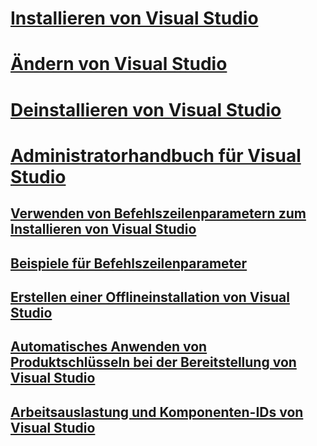 # [Installieren von Visual Studio](install-visual-studio.md)
# [Ändern von Visual Studio](modify-visual-studio.md)
# [Deinstallieren von Visual Studio](uninstall-visual-studio.md)
# [Administratorhandbuch für Visual Studio](visual-studio-administrator-guide.md)
## [Verwenden von Befehlszeilenparametern zum Installieren von Visual Studio](use-command-line-parameters-to-install-visual-studio.md)
## [Beispiele für Befehlszeilenparameter](command-line-parameter-examples.md)
## [Erstellen einer Offlineinstallation von Visual Studio](create-an-offline-installation-of-visual-studio.md)
## [Automatisches Anwenden von Produktschlüsseln bei der Bereitstellung von Visual Studio](automatically-apply-product-keys-when-deploying-visual-studio.md)
## [Arbeitsauslastung und Komponenten-IDs von Visual Studio](workload-and-component-ids.md)
